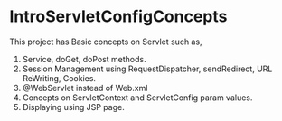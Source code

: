# IntroServletConfigConcepts

This project has Basic concepts on Servlet such as,

1. Service, doGet, doPost methods.
2. Session Management using RequestDispatcher, sendRedirect, URL ReWriting, Cookies.
3. @WebServlet instead of Web.xml
4. Concepts on ServletContext and ServletConfig param values.
5. Displaying using JSP page.
